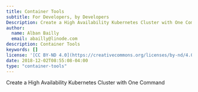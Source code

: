 ```yaml
---
title: Container Tools
subtitle: For Developers, by Developers
Description: Create a High Availability Kubernetes Cluster with One Command
author:
  name: Alban Bailly
  email: abailly@linode.com
description: Container Tools
keywords: []
license: '[CC BY-ND 4.0](https://creativecommons.org/licenses/by-nd/4.0)'
date: 2018-12-02T08:55:08-04:00
type: "container-tools"
---
```

Create a High Availability Kubernetes Cluster with One Command
